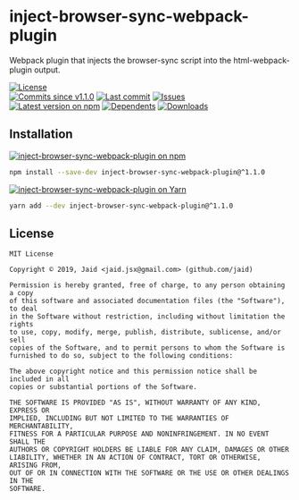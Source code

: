 # inject-browser-sync-webpack-plugin


Webpack plugin that injects the browser-sync script into the html-webpack-plugin output.

<a href="https://raw.githubusercontent.com/Jaid/inject-browser-sync-webpack-plugin/master/license.txt"><img src="https://img.shields.io/github/license/Jaid/inject-browser-sync-webpack-plugin?style=flat-square&color=success" alt="License"/></a>  
<a href="https://github.com/Jaid/inject-browser-sync-webpack-plugin/commits"><img src="https://img.shields.io/github/commits-since/Jaid/inject-browser-sync-webpack-plugin/v1.1.0?style=flat-square&logo=github&color=success" alt="Commits since v1.1.0"/></a> <a href="https://github.com/Jaid/inject-browser-sync-webpack-plugin/commits"><img src="https://img.shields.io/github/last-commit/Jaid/inject-browser-sync-webpack-plugin?style=flat-square&logo=github&color=red" alt="Last commit"/></a> <a href="https://github.com/Jaid/inject-browser-sync-webpack-plugin/issues"><img src="https://img.shields.io/github/issues/Jaid/inject-browser-sync-webpack-plugin?style=flat-square&logo=github&color=red" alt="Issues"/></a>  
<a href="https://npmjs.com/package/inject-browser-sync-webpack-plugin"><img src="https://img.shields.io/npm/v/inject-browser-sync-webpack-plugin?style=flat-square&logo=npm&label=latest%20version&color=success" alt="Latest version on npm"/></a> <a href="https://github.com/Jaid/inject-browser-sync-webpack-plugin/network/dependents"><img src="https://img.shields.io/librariesio/dependents/npm/inject-browser-sync-webpack-plugin?style=flat-square&logo=npm&color=red" alt="Dependents"/></a> <a href="https://npmjs.com/package/inject-browser-sync-webpack-plugin"><img src="https://img.shields.io/npm/dm/inject-browser-sync-webpack-plugin?style=flat-square&logo=npm&color=red" alt="Downloads"/></a>

## Installation
<a href="https://npmjs.com/package/inject-browser-sync-webpack-plugin"><img src="https://img.shields.io/badge/npm-inject--browser--sync--webpack--plugin-C23039?style=flat-square&logo=npm" alt="inject-browser-sync-webpack-plugin on npm"/></a>
```bash
npm install --save-dev inject-browser-sync-webpack-plugin@^1.1.0
```
<a href="https://yarnpkg.com/package/inject-browser-sync-webpack-plugin"><img src="https://img.shields.io/badge/Yarn-inject--browser--sync--webpack--plugin-2F8CB7?style=flat-square&logo=yarn&logoColor=white" alt="inject-browser-sync-webpack-plugin on Yarn"/></a>
```bash
yarn add --dev inject-browser-sync-webpack-plugin@^1.1.0
```





## License
```text
MIT License

Copyright © 2019, Jaid <jaid.jsx@gmail.com> (github.com/jaid)

Permission is hereby granted, free of charge, to any person obtaining a copy
of this software and associated documentation files (the "Software"), to deal
in the Software without restriction, including without limitation the rights
to use, copy, modify, merge, publish, distribute, sublicense, and/or sell
copies of the Software, and to permit persons to whom the Software is
furnished to do so, subject to the following conditions:

The above copyright notice and this permission notice shall be included in all
copies or substantial portions of the Software.

THE SOFTWARE IS PROVIDED "AS IS", WITHOUT WARRANTY OF ANY KIND, EXPRESS OR
IMPLIED, INCLUDING BUT NOT LIMITED TO THE WARRANTIES OF MERCHANTABILITY,
FITNESS FOR A PARTICULAR PURPOSE AND NONINFRINGEMENT. IN NO EVENT SHALL THE
AUTHORS OR COPYRIGHT HOLDERS BE LIABLE FOR ANY CLAIM, DAMAGES OR OTHER
LIABILITY, WHETHER IN AN ACTION OF CONTRACT, TORT OR OTHERWISE, ARISING FROM,
OUT OF OR IN CONNECTION WITH THE SOFTWARE OR THE USE OR OTHER DEALINGS IN THE
SOFTWARE.
```
